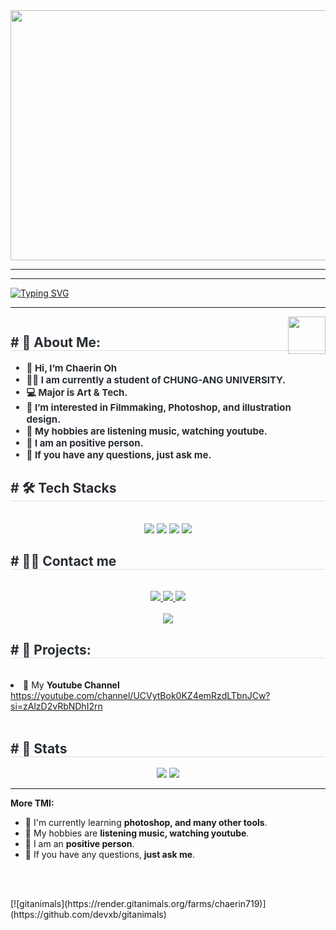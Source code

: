 <img src="https://ibb.co/YLM00Dk" width="1000" height="400"/>

<hr>
<hr>
	
[![Typing SVG](https://readme-typing-svg.demolab.com?font=Quicksand&size=25&pause=1000&repeat=false&width=435&lines=Hello+World%2C+I'm+Chaerin+Oh)](https://git.io/typing-svg)

</div>



<hr>


<img src="party-furby.gif" align="right" width="60">


<div align= "center">
    <img />
    </div>
    <div style="text-align: left;"> 
    <h2 style="border-bottom: 1px solid #d8dee4; color: #282d33;"> # 💫 About Me: </h2>  
    <div style="font-weight: 700; font-size: 15px; text-align: left; color: #282d33;"> 

- 👋 Hi, I’m **Chaerin Oh**
- 👨‍🏛 I am currently a student of **CHUNG-ANG UNIVERSITY**.
- 💻 Major is **Art & Tech**.
- 👀 I’m interested in Filmmaking, Photoshop, and illustration design.
- 🤔 My hobbies are **listening music, watching youtube**.
- 💼 I am an **positive person**.
- 💬 If you have any questions, **just ask me**.</div> 
    </div>
    <div style="text-align: left;">
    <h2 style="border-bottom: 1px solid #d8dee4; color: #282d33;"> # 🛠️ Tech Stacks </h2> <br> 
    <div  align= "center"> <img src="https://img.shields.io/badge/Github-181717?style=for-the-badge&logo=Github&logoColor=white">
          <img src="https://img.shields.io/badge/C++-00599C?style=for-the-badge&logo=C%2B%2B&logoColor=white">
          <img src="https://img.shields.io/badge/Python-3776AB?style=for-the-badge&logo=Python&logoColor=white">
          <img src="https://img.shields.io/badge/Javascript-F7DF1E?style=for-the-badge&logo=Javascript&logoColor=white">
          </div>
    </div>
    <div style="text-align: left;">
    <h2 style="border-bottom: 1px solid #d8dee4; color: #282d33;"> # 🧑‍💻 Contact me </h2> <br> 
    <div align= "center"> <a href=""> <img src="https://img.shields.io/badge/Instagram-E4405F?style=for-the-badge&logo=Instagram&logoColor=white&link=insta_url"> </a>
         <a href=mailto:"chaerin030719@gmail.com"> <img src="https://img.shields.io/badge/Gmail-EA4335?style=for-the-badge&logo=Gmail&logoColor=white&link=mailto:gmail_url"> </a>
         <a href=""> <img src="https://img.shields.io/badge/Naver-03C75A?style=for-the-badge&logo=Naver&logoColor=white&link=blog_url"> </a>
          </div>  <br> 
    <div align= "center"> <a href="https://hits.seeyoufarm.com"> <img src="https://hits.seeyoufarm.com/api/count/incr/badge.svg?url=https%3A%2F%2Fgithub.com%2Fchaerin719%2F&count_bg=%23000000&title_bg=%23000000&icon=github.svg&icon_color=%23FFFFFF&title=GitHub&edge_flat=false"/></a>
       </div> 
    </div>
    <div style="text-align: left;">
    <h2 style="border-bottom: 1px solid #d8dee4; color: #282d33;"> # 🎫 Projects: </h2> <br> 
- 👋 My **Youtube Channel**    
https://youtube.com/channel/UCVytBok0KZ4emRzdLTbnJCw?si=zAlzD2vRbNDhI2rn
          </div>  <br> 
    <div style="text-align: left;"> 
    <h2 style="border-bottom: 1px solid #d8dee4; color: #282d33;"> # 🏅 Stats </h2> <div align= "center"> <img src="https://github-readme-stats.vercel.app/api?username=chaerin719&bg_color=180,00000000,&title_color=000000&text_color=000000"
         /> <img src="https://github-readme-stats.vercel.app/api/top-langs/?username=chaerin719&layout=compact&bg_color=180,00000000,&title_color=000000&text_color=000000"
           /> </div> 
    </div>

<hr>

**More TMI:** 
- 🌱 I'm currently learning **photoshop, and many other tools**.
- 🤔 My hobbies are **listening music, watching youtube**.
- 💼 I am an **positive person**.
- 💬 If you have any questions, **just ask me**.

<br><br>

<div style="text-align: left;"> 
[![gitanimals](https://render.gitanimals.org/farms/chaerin719)](https://github.com/devxb/gitanimals)

